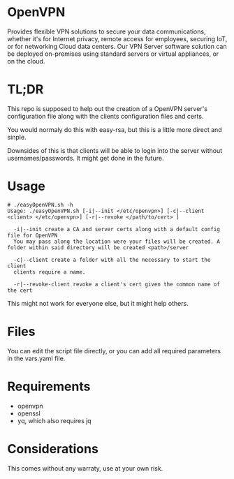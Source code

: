 # OpenVPN 

Provides flexible VPN solutions to secure your data communications, whether it's for Internet privacy, remote access for employees, securing IoT, or for networking Cloud data centers.
Our VPN Server software solution can be deployed on-premises using standard servers or virtual appliances, or on the cloud.

# TL;DR

This repo is supposed to help out the creation of a OpenVPN server's configuration file along with the clients configuration files and certs.

You would normaly do this with easy-rsa, but this is a little more direct and sinple. 

Downsides of this is that clients will be able to login into the server without usernames/passwords. It might get done in the future.



# Usage

```
# ./easyOpenVPN.sh -h
Usage: ./easyOpenVPN.sh [-i|--init </etc/openvpn>] [-c|--client <client> </etc/openvpn>] [-r|--revoke </path/to/cert> ]

  -i|--init create a CA and server certs along with a default config file for OpenVPN
  You may pass along the location were your files will be created. A folder within said directory will be created <path>/server

  -c|--client create a folder with all the necessary to start the client
  clients require a name.

  -r|--revoke-client revoke a client's cert given the common name of the cert
```


This might not work for everyone else, but it might help others.


# Files

You can edit the script file directly, or you can add all required parameters in the vars.yaml file.


# Requirements

* openvpn
* openssl
* yq, which also requires jq


# Considerations 

This comes without any warraty, use at your own risk.
